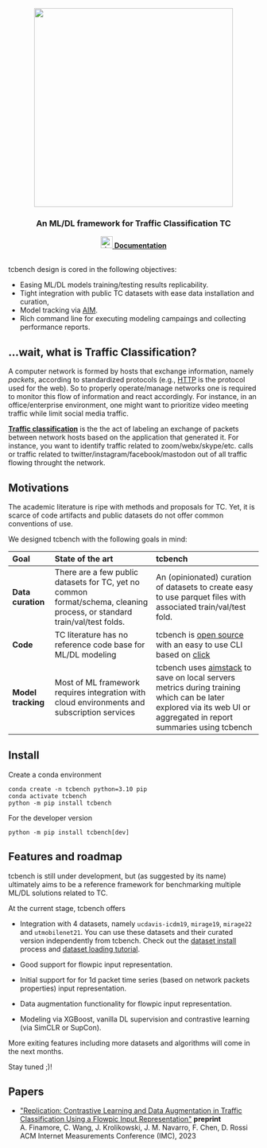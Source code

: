 <div align="center">
  <img src="https://tcbenchstack.github.io/tcbench/tcbench_logo.svg" width="400px"/>
  <h3>An ML/DL framework for Traffic Classification TC</h3>
  <a href="https://tcbenchstack.github.io/tcbench">
  <img width="24" height="24" src="https://img.icons8.com/fluency/48/domain.png" alt="domain"/>
  <b>Documentation</b>
  </a>
</div>

<br>

tcbench design is cored in the following objectives:

* Easing ML/DL models training/testing results replicability.
* Tight integration with public TC datasets with ease data installation and curation,
* Model tracking via [AIM](https://github.com/aimhubio/aim). 
* Rich command line for executing modeling campaings and collecting performance reports.


## ...wait, what is Traffic Classification?
    
A computer network is formed by hosts that exchange
information, namely *packets*, according
to standardized protocols (e.g., [HTTP](https://en.wikipedia.org/wiki/HTTP) is the protocol used for the web). 
So to properly operate/manage networks one is required to monitor
this flow of information and react accordingly. For instance, 
in an office/enterprise environment, one might want to prioritize video meeting traffic
while limit social media traffic.

[__Traffic classification__](https://en.wikipedia.org/wiki/Traffic_classification) 
is the the act of labeling an exchange of packets 
between network hosts based on the application that generated it.
For instance, you want to identify traffic related to zoom/webx/skype/etc. calls 
or traffic related to twitter/instagram/facebook/mastodon
out of all traffic flowing throught the network.


## Motivations

The academic literature is ripe with methods and proposals for TC.
Yet, it is scarce of code artifacts and public datasets 
do not offer common conventions of use.

We designed tcbench with the following goals in mind:

| Goal | State of the art | tcbench |
|:-----|:-----------------|:--------|
| __Data curation__ | There are a few public datasets for TC, yet no common format/schema, cleaning process, or standard train/val/test folds. | An (opinionated) curation of datasets to create easy to use parquet files with associated train/val/test fold.|
|__Code__ | TC literature has no reference code base for ML/DL modeling | tcbench is [open source](https://github.com/tcbenchstack/tcbench) with an easy to use CLI based on [click](https://click.palletsprojects.com/en/8.1.x/)|
|__Model tracking__ | Most of ML framework requires integration with cloud environments and subscription services | tcbench uses [aimstack](https://aimstack.io/) to save on local servers metrics during training which can be later explored via its web UI or aggregated in report summaries using tcbench |

## Install

Create a conda environment

```
conda create -n tcbench python=3.10 pip
conda activate tcbench
python -m pip install tcbench
```

For the developer version
```
python -m pip install tcbench[dev]
```

## Features and roadmap

tcbench is still under development, but (as suggested by its name) ultimately aims
to be a reference framework for benchmarking multiple ML/DL solutions 
related to TC.

At the current stage, tcbench offers

* Integration with 4 datasets, namely `ucdavis-icdm19`, `mirage19`, `mirage22` and `utmobilenet21`.
You can use these datasets and their curated version independently from tcbench.
Check out the [dataset install](https://tcbenchstack.github.io/tcbench/datasets/install) process and [dataset loading tutorial](https://tcbenchstack.github.io/tcbench/datasets/guides/tutorial_load_datasets/).

* Good support for flowpic input representation.

* Initial support for for 1d packet time series (based on network packets properties) input representation.

* Data augmentation functionality for flowpic input representation.

* Modeling via XGBoost, vanilla DL supervision and contrastive learning (via SimCLR or SupCon).

More exiting features including more datasets and algorithms will come in the next months. 

Stay tuned ;)!

## Papers

* ["Replication: Contrastive Learning and Data Augmentation in Traffic Classification Using a Flowpic Input Representation"](https://arxiv.org/abs/2309.09733) __preprint__<br>
A. Finamore, C. Wang, J. Krolikowski, J. M. Navarro, F. Chen, D. Rossi<br>
ACM Internet Measurements Conference (IMC), 2023

